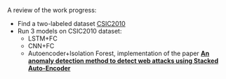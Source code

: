 A review of the work progress:
* Find a two-labeled dataset <a href="http://www.isi.csic.es/dataset/">CSIC2010</a>
* Run 3 models on CSIC2010 dataset:
  * LSTM+FC 
  * CNN+FC
  * Autoencoder+Isolation Forest, implementation of the paper <a href="https://ieeexplore.ieee.org/document/8336654"><b>An anomaly detection method to detect web attacks using Stacked Auto-Encoder</b></a>

